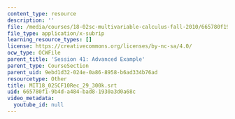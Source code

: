 ```yaml
---
content_type: resource
description: ''
file: /media/courses/18-02sc-multivariable-calculus-fall-2010/665780f19b4da484bad81930a3d0a68c_MIT18_02SCF10Rec_29_300k.srt
file_type: application/x-subrip
learning_resource_types: []
license: https://creativecommons.org/licenses/by-nc-sa/4.0/
ocw_type: OCWFile
parent_title: 'Session 41: Advanced Example'
parent_type: CourseSection
parent_uid: 9ebd1d32-024e-0a86-8958-b6ad334b76ad
resourcetype: Other
title: MIT18_02SCF10Rec_29_300k.srt
uid: 665780f1-9b4d-a484-bad8-1930a3d0a68c
video_metadata:
  youtube_id: null
---
```

